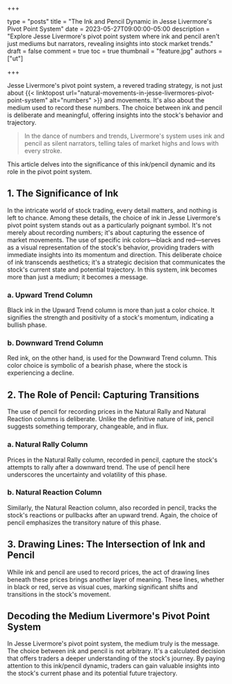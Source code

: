 +++

type = "posts"
title = "The Ink and Pencil Dynamic in Jesse Livermore's Pivot Point System"
date = 2023-05-27T09:00:00-05:00
description = "Explore Jesse Livermore's pivot point system where ink and pencil aren't just mediums but narrators, revealing insights into stock market trends."
draft = false
comment = true
toc = true
thumbnail = "feature.jpg"
authors = ["ut"]

+++

Jesse Livermore's pivot point system, a revered trading strategy, is not just about {{< linktopost url="natural-movements-in-jesse-livermores-pivot-point-system" alt="numbers" >}} and movements. It's also about the medium used to record these numbers. The choice between ink and pencil is deliberate and meaningful, offering insights into the stock's behavior and trajectory. 

> In the dance of numbers and trends, Livermore's system uses ink and pencil as silent narrators, telling tales of market highs and lows with every stroke.

This article delves into the significance of this ink/pencil dynamic and its role in the pivot point system.

## 1. The Significance of Ink
In the intricate world of stock trading, every detail matters, and nothing is left to chance. Among these details, the choice of ink in Jesse Livermore's pivot point system stands out as a particularly poignant symbol. It's not merely about recording numbers; it's about capturing the essence of market movements. The use of specific ink colors—black and red—serves as a visual representation of the stock's behavior, providing traders with immediate insights into its momentum and direction. This deliberate choice of ink transcends aesthetics; it's a strategic decision that communicates the stock's current state and potential trajectory. In this system, ink becomes more than just a medium; it becomes a message.
### a. Upward Trend Column
Black ink in the Upward Trend column is more than just a color choice. It signifies the strength and positivity of a stock's momentum, indicating a bullish phase.
### b. Downward Trend Column
Red ink, on the other hand, is used for the Downward Trend column. This color choice is symbolic of a bearish phase, where the stock is experiencing a decline.

## 2. The Role of Pencil: Capturing Transitions
The use of pencil for recording prices in the Natural Rally and Natural Reaction columns is deliberate. Unlike the definitive nature of ink, pencil suggests something temporary, changeable, and in flux.
### a. Natural Rally Column
Prices in the Natural Rally column, recorded in pencil, capture the stock's attempts to rally after a downward trend. The use of pencil here underscores the uncertainty and volatility of this phase.
### b. Natural Reaction Column
Similarly, the Natural Reaction column, also recorded in pencil, tracks the stock's reactions or pullbacks after an upward trend. Again, the choice of pencil emphasizes the transitory nature of this phase.
## 3. Drawing Lines: The Intersection of Ink and Pencil
While ink and pencil are used to record prices, the act of drawing lines beneath these prices brings another layer of meaning. These lines, whether in black or red, serve as visual cues, marking significant shifts and transitions in the stock's movement.

## Decoding the Medium Livermore's Pivot Point System
In Jesse Livermore's pivot point system, the medium truly is the message. The choice between ink and pencil is not arbitrary. It's a calculated decision that offers traders a deeper understanding of the stock's journey. By paying attention to this ink/pencil dynamic, traders can gain valuable insights into the stock's current phase and its potential future trajectory.
